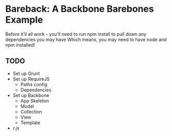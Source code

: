 # Bareback: A Backbone Barebones Example

Before it'll all work - you'll need to run npm install to pull down any dependencies you may have
Which means, you may need to have node and npm installed!

## TODO
* Set up Grunt
* Set up RequireJS
  * Paths config
  * Dependencies
* Set up Backbone
  * App Skeleton
  * Model
  * Collection
  * View
  * Template
* r.js